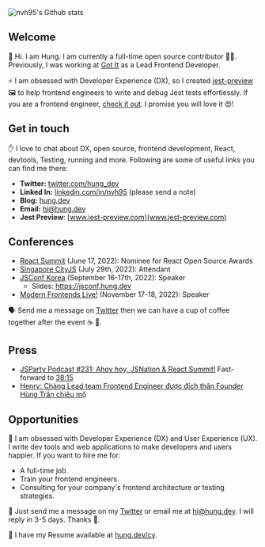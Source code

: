 <img src="https://github-readme-stats.vercel.app/api?username=nvh95&show_icons=true&count_private=true&theme=dracula&include_all_commits=true" alt="nvh95's Github stats" />

## Welcome

👋 Hi. I am Hung. I am currently a full-time open source contributor 🧑‍💻. Previously, I was working at [Got It](https://www.got-it.co/) as a Lead Frontend Developer.

⚡️ I am obsessed with Developer Experience (DX), so I created [jest-preview](https://github.com/nvh95/jest-preview) 🖼 to help frontend engineers to write and debug Jest tests effortlessly. If you are a frontend engineer, [check it out](https://github.com/nvh95/jest-preview). I promise you will love it 😍!

## Get in touch

✋ I love to chat about DX, open source, frontend development, React, devtools, Testing, running and more. Following are some of useful links you can find me there:

- **Twitter:** [twitter.com/hung_dev](https://twitter.com/hung_dev)
- **Linked In:** [linkedin.com/in/nvh95](https://www.linkedin.com/in/nvh95) (please send a note)
- **Blog:** [hung.dev](https://hung.dev)
- **Email:** <hi@hung.dev>
- **Jest Preview**: [www.jest-preview.com](www.jest-preview.com)

## Conferences

- [React Summit](https://reactsummit.com/) (June 17, 2022): Nominee for React Open Source Awards
- [Singapore CityJS](https://singapore.cityjsconf.org) (July 29th, 2022): Attendant
- [JSConf Korea](https://2022.jsconf.kr/en/speakers/hung-viet-nguyen) (September 16-17th, 2022): Speaker
  - Slides: <https://jsconf.hung.dev>
- [Modern Frontends Live!](https://www.modernfrontends.live) (November 17-18, 2022): Speaker

🗣 Send me a message on [Twitter](https://twitter.com/hung_dev) then we can have a cup of coffee together after the event ☕️ 🤗.

## Press

- [JSParty Podcast #231: Ahoy hoy, JSNation & React Summit!](https://changelog.com/jsparty/231/) Fast-forward to [38:15](https://cdn.changelog.com/uploads/jsparty/231/js-party-231.mp3#t=2295)
- [Henry: Chàng Lead team Frontend Engineer được đích thân Founder Hùng Trần chiêu mộ](https://vn.got-it.ai/blog/henry-chang-lead-frontend-developer-duoc-dich-than-ceo-hung-tran-chieu-mo)

## Opportunities

💼 I am obsessed with Developer Experience (DX) and User Experience (UX). I write dev tools and web applications to make developers and users happier. If you want to hire me for:

- A full-time job.
- Train your frontend engineers.
- Consulting for your company's frontend architecture or testing strategies.

📨 Just send me a message on my [Twitter](https://twitter.com/hung_dev) or email me at <hi@hung.dev>. I will reply in 3-5 days. Thanks 🥰.

👔 I have my Resume available at [hung.dev/cv](https://hung.dev/cv).
